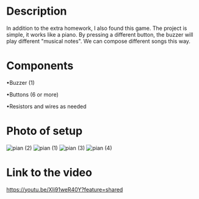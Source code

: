 # Description
In addition to the extra homework, I also found this game. The project is simple, it works like a piano. By pressing a different button, the buzzer will play different "musical notes". We can compose different songs this way.

# Components

•Buzzer (1)

•Buttons (6 or more)

•Resistors and wires as needed

 # Photo of setup 
 
![pian (2)](https://github.com/Ramona23serban/IntroductionToRobotics/assets/116956079/2c4e5f15-1344-4cf8-8426-97d7e4275f17)
![pian (1)](https://github.com/Ramona23serban/IntroductionToRobotics/assets/116956079/b36dae81-1eb3-4fb5-8be0-e73ca9b2130e)
![pian (3)](https://github.com/Ramona23serban/IntroductionToRobotics/assets/116956079/901fcad7-09c1-43a4-91c0-dd9b962ac620)
![pian (4)](https://github.com/Ramona23serban/IntroductionToRobotics/assets/116956079/6d63e580-33ed-431a-a7d5-a369fa5d3709)


 # Link to the video 

https://youtu.be/Xlj91weR40Y?feature=shared
